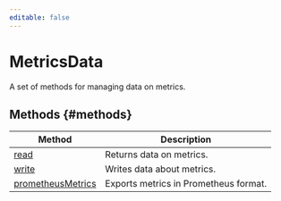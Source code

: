 ```yaml
---
editable: false
---
```

# MetricsData

A set of methods for managing data on metrics.

## Methods {#methods}

| Method | Description |
| --- | --- |
| [read](read.md) | Returns data on metrics. |
| [write](write.md) | Writes data about metrics. |
| [prometheusMetrics](prometheusMetrics.md) | Exports metrics in Prometheus format. |


